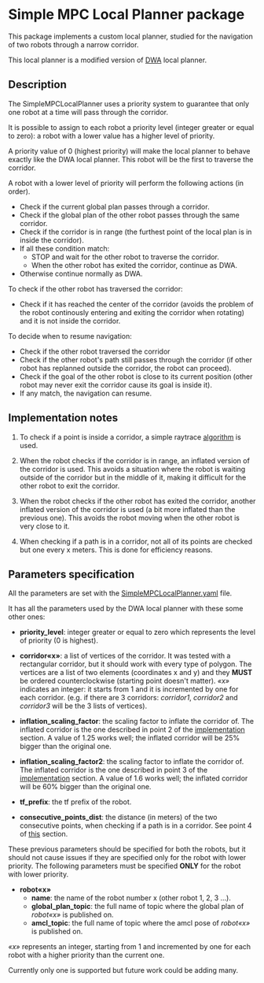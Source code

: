 # Simple MPC Local Planner package

This package implements a custom local planner, studied for the navigation of two robots through a narrow corridor.

This local planner is a modified version of [DWA](http://wiki.ros.org/dwa_local_planner) local planner.

## Description

The SimpleMPCLocalPlanner uses a priority system to guarantee that only one robot at a time will pass through the corridor.

It is possible to assign to each robot a priority level (integer greater or equal to zero): a robot with a lower value has a higher level of priority.

A priority value of 0 (highest priority) will make the local planner to behave exactly like the DWA local planner.
This robot will be the first to traverse the corridor.

A robot with a lower level of priority will perform the following actions (in order).

- Check if the current global plan passes through a corridor.
- Check if the global plan of the other robot passes through the same corridor.
- Check if the corridor is in range (the furthest point of the local plan is in inside the corridor).
- If all these condition match:
    - STOP and wait for the other robot to traverse the corridor.
    - When the other robot has exited the corridor, continue as DWA.
- Otherwise continue normally as DWA.

To check if the other robot has traversed the corridor:
- Check if it has reached the center of the corridor (avoids the problem of the robot continously entering and exiting the corridor when rotating) and it is not inside the corridor.

To decide when to resume navigation:
- Check if the other robot traversed the corridor
- Check if the other robot's path still passes through the corridor (if other robot has replanned outside the corridor, the robot can proceed).
- Check if the goal of the other robot is close to its current position (other robot may never exit the corridor cause its goal is inside it).
- If any match, the navigation can resume.

## Implementation notes

1. To check if a point is inside a corridor, a simple raytrace [algorithm](https://www.geeksforgeeks.org/how-to-check-if-a-given-point-lies-inside-a-polygon/) is used.

2. When the robot checks if the corridor is in range, an inflated version of the corridor is used. This avoids a situation where the robot is waiting outside of the corridor but in the middle of it, making it difficult for the other robot to exit the corridor.

3. When the robot checks if the other robot has exited the corridor, another inflated version of the corridor is used (a bit more inflated than the previous one). This avoids the robot moving when the other robot is very close to it.

4. When checking if a path is in a corridor, not all of its points are checked but one every x meters. This is done for efficiency reasons.

## Parameters specification

All the parameters are set with the [SimpleMPCLocalPlanner.yaml](/workspace/src/husky_dynamic_navigation/config/SimpleMPCLocalPlanner_husky1.yaml) file. 

It has all the parameters used by the DWA local planner with these some other ones:

- **priority_level**: integer greater or equal to zero which represents the level of priority (0 is highest).

- **corridor«x»**: a list of vertices of the corridor.
It was tested with a rectangular corridor, but it should work with every type of polygon. The vertices are a list of two elements (coordinates x and y) and they **MUST** be ordered counterclockwise (starting point doesn't matter).
*«x»* indicates an integer: it starts from 1 and it is incremented by one for each corridor. (e.g. if there are 3 corridors: *corridor1*, *corridor2* and *corridor3* will be the 3 lists of vertices).

- **inflation_scaling_factor**: the scaling factor to inflate the corridor of. The inflated corridor is the one described in point 2 of the [implementation](#implementation-notes) section. A value of 1.25 works well; the inflated corridor will be 25% bigger than the original one.

- **inflation_scaling_factor2**: the scaling factor to inflate the corridor of. The inflated corridor is the one described in point 3 of the [implementation](#implementation-notes) section. A value of 1.6 works well; the inflated corridor will be 60% bigger than the original one.

- **tf_prefix**: the tf prefix of the robot.

- **consecutive_points_dist**: the distance (in meters) of the two consecutive points, when checking if a path is in a corridor. See point 4 of [this](#implementation-notes) section.

These previous parameters should be specified for both the robots, but it should not cause issues if they are specified only for the robot with lower priority. 
The following parameters must be specified **ONLY** for the robot with lower priority.

- **robot«x»**
    - **name**: the name of the robot number x (other robot 1, 2, 3 ...).
    - **global_plan_topic**: the full name of topic where the global plan of *robot«x»* is published on.
    - **amcl_topic**: the full name of topic where the amcl pose of *robot«x»* is published on.

*«x»* represents an integer, starting from 1 and incremented by one for each robot with a higher priority than the current one. 

Currently only one is supported but future work could be adding many.